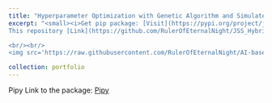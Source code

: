 ```yaml
---
title: "Hyperparameter Optimization with Genetic Algorithm and Simulated Annealing"
excerpt: "<small><i>Get pip package: [Visit](https://pypi.org/project/jss-optimizer/)</i><br/></small>
This repository [Link](https://github.com/RulerOfEternalNight/JSS_HybridOptimizier) contains a Python package `jss_optimizer` for optimizing hyperparameters using genetic algorithm (GA) and simulated annealing (SA) hybrid optimization algorithm.

<br/><br/>
<img src='https://raw.githubusercontent.com/RulerOfEternalNight/AI-based-parameter-estimation-of-ML-model-using-Hybrid-of-Genetic-Algorithm-and-Simulated-Annealing/main/IMGRES/ABPEoMLmuHoGAaSA/Slide7.PNG' width='600' height='500'>"

collection: portfolio
---
```


Pipy Link to the package: [Pipy](https://pypi.org/project/jss-optimizer/)
